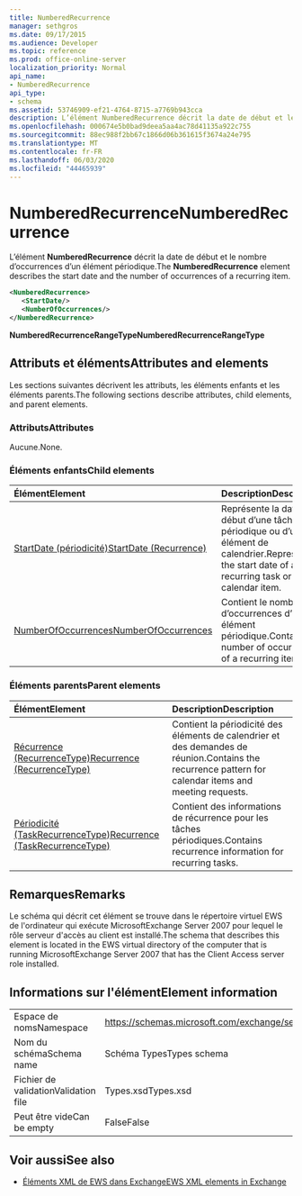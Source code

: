 ```yaml
---
title: NumberedRecurrence
manager: sethgros
ms.date: 09/17/2015
ms.audience: Developer
ms.topic: reference
ms.prod: office-online-server
localization_priority: Normal
api_name:
- NumberedRecurrence
api_type:
- schema
ms.assetid: 53746909-ef21-4764-8715-a7769b943cca
description: L’élément NumberedRecurrence décrit la date de début et le nombre d’occurrences d’un élément périodique.
ms.openlocfilehash: 000674e5b0bad9deea5aa4ac78d41135a922c755
ms.sourcegitcommit: 88ec988f2bb67c1866d06b361615f3674a24e795
ms.translationtype: MT
ms.contentlocale: fr-FR
ms.lasthandoff: 06/03/2020
ms.locfileid: "44465939"
---
```

# <a name="numberedrecurrence"></a><span data-ttu-id="f7138-103">NumberedRecurrence</span><span class="sxs-lookup"><span data-stu-id="f7138-103">NumberedRecurrence</span></span>

<span data-ttu-id="f7138-104">L’élément **NumberedRecurrence** décrit la date de début et le nombre d’occurrences d’un élément périodique.</span><span class="sxs-lookup"><span data-stu-id="f7138-104">The **NumberedRecurrence** element describes the start date and the number of occurrences of a recurring item.</span></span> 
  
```xml
<NumberedRecurrence>
   <StartDate/>
   <NumberOfOccurrences/>
</NumberedRecurrence>
```

 <span data-ttu-id="f7138-105">**NumberedRecurrenceRangeType**</span><span class="sxs-lookup"><span data-stu-id="f7138-105">**NumberedRecurrenceRangeType**</span></span>
## <a name="attributes-and-elements"></a><span data-ttu-id="f7138-106">Attributs et éléments</span><span class="sxs-lookup"><span data-stu-id="f7138-106">Attributes and elements</span></span>

<span data-ttu-id="f7138-107">Les sections suivantes décrivent les attributs, les éléments enfants et les éléments parents.</span><span class="sxs-lookup"><span data-stu-id="f7138-107">The following sections describe attributes, child elements, and parent elements.</span></span>
  
### <a name="attributes"></a><span data-ttu-id="f7138-108">Attributs</span><span class="sxs-lookup"><span data-stu-id="f7138-108">Attributes</span></span>

<span data-ttu-id="f7138-109">Aucune.</span><span class="sxs-lookup"><span data-stu-id="f7138-109">None.</span></span>
  
### <a name="child-elements"></a><span data-ttu-id="f7138-110">Éléments enfants</span><span class="sxs-lookup"><span data-stu-id="f7138-110">Child elements</span></span>

|<span data-ttu-id="f7138-111">**Élément**</span><span class="sxs-lookup"><span data-stu-id="f7138-111">**Element**</span></span>|<span data-ttu-id="f7138-112">**Description**</span><span class="sxs-lookup"><span data-stu-id="f7138-112">**Description**</span></span>|
|:-----|:-----|
|[<span data-ttu-id="f7138-113">StartDate (périodicité)</span><span class="sxs-lookup"><span data-stu-id="f7138-113">StartDate (Recurrence)</span></span>](startdate-recurrence.md) <br/> |<span data-ttu-id="f7138-114">Représente la date de début d’une tâche périodique ou d’un élément de calendrier.</span><span class="sxs-lookup"><span data-stu-id="f7138-114">Represents the start date of a recurring task or calendar item.</span></span>  <br/> |
|[<span data-ttu-id="f7138-115">NumberOfOccurrences</span><span class="sxs-lookup"><span data-stu-id="f7138-115">NumberOfOccurrences</span></span>](numberofoccurrences.md) <br/> |<span data-ttu-id="f7138-116">Contient le nombre d’occurrences d’un élément périodique.</span><span class="sxs-lookup"><span data-stu-id="f7138-116">Contains the number of occurrences of a recurring item.</span></span>  <br/> |
   
### <a name="parent-elements"></a><span data-ttu-id="f7138-117">Éléments parents</span><span class="sxs-lookup"><span data-stu-id="f7138-117">Parent elements</span></span>

|<span data-ttu-id="f7138-118">**Élément**</span><span class="sxs-lookup"><span data-stu-id="f7138-118">**Element**</span></span>|<span data-ttu-id="f7138-119">**Description**</span><span class="sxs-lookup"><span data-stu-id="f7138-119">**Description**</span></span>|
|:-----|:-----|
|[<span data-ttu-id="f7138-120">Récurrence (RecurrenceType)</span><span class="sxs-lookup"><span data-stu-id="f7138-120">Recurrence (RecurrenceType)</span></span>](recurrence-recurrencetype.md) <br/> |<span data-ttu-id="f7138-121">Contient la périodicité des éléments de calendrier et des demandes de réunion.</span><span class="sxs-lookup"><span data-stu-id="f7138-121">Contains the recurrence pattern for calendar items and meeting requests.</span></span>  <br/> |
|[<span data-ttu-id="f7138-122">Périodicité (TaskRecurrenceType)</span><span class="sxs-lookup"><span data-stu-id="f7138-122">Recurrence (TaskRecurrenceType)</span></span>](recurrence-taskrecurrencetype.md) <br/> |<span data-ttu-id="f7138-123">Contient des informations de récurrence pour les tâches périodiques.</span><span class="sxs-lookup"><span data-stu-id="f7138-123">Contains recurrence information for recurring tasks.</span></span>  <br/> |
   
## <a name="remarks"></a><span data-ttu-id="f7138-124">Remarques</span><span class="sxs-lookup"><span data-stu-id="f7138-124">Remarks</span></span>

<span data-ttu-id="f7138-125">Le schéma qui décrit cet élément se trouve dans le répertoire virtuel EWS de l'ordinateur qui exécute MicrosoftExchange Server 2007 pour lequel le rôle serveur d'accès au client est installé.</span><span class="sxs-lookup"><span data-stu-id="f7138-125">The schema that describes this element is located in the EWS virtual directory of the computer that is running MicrosoftExchange Server 2007 that has the Client Access server role installed.</span></span>
  
## <a name="element-information"></a><span data-ttu-id="f7138-126">Informations sur l'élément</span><span class="sxs-lookup"><span data-stu-id="f7138-126">Element information</span></span>

|||
|:-----|:-----|
|<span data-ttu-id="f7138-127">Espace de noms</span><span class="sxs-lookup"><span data-stu-id="f7138-127">Namespace</span></span>  <br/> |https://schemas.microsoft.com/exchange/services/2006/types  <br/> |
|<span data-ttu-id="f7138-128">Nom du schéma</span><span class="sxs-lookup"><span data-stu-id="f7138-128">Schema name</span></span>  <br/> |<span data-ttu-id="f7138-129">Schéma Types</span><span class="sxs-lookup"><span data-stu-id="f7138-129">Types schema</span></span>  <br/> |
|<span data-ttu-id="f7138-130">Fichier de validation</span><span class="sxs-lookup"><span data-stu-id="f7138-130">Validation file</span></span>  <br/> |<span data-ttu-id="f7138-131">Types.xsd</span><span class="sxs-lookup"><span data-stu-id="f7138-131">Types.xsd</span></span>  <br/> |
|<span data-ttu-id="f7138-132">Peut être vide</span><span class="sxs-lookup"><span data-stu-id="f7138-132">Can be empty</span></span>  <br/> |<span data-ttu-id="f7138-133">False</span><span class="sxs-lookup"><span data-stu-id="f7138-133">False</span></span>  <br/> |
   
## <a name="see-also"></a><span data-ttu-id="f7138-134">Voir aussi</span><span class="sxs-lookup"><span data-stu-id="f7138-134">See also</span></span>



- [<span data-ttu-id="f7138-135">Éléments XML de EWS dans Exchange</span><span class="sxs-lookup"><span data-stu-id="f7138-135">EWS XML elements in Exchange</span></span>](ews-xml-elements-in-exchange.md)

